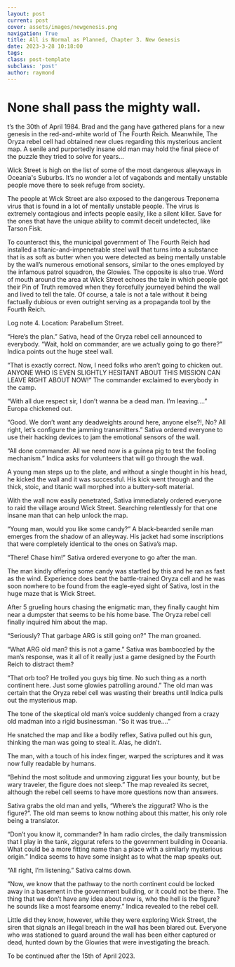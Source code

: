 ```yaml
---
layout: post
current: post
cover: assets/images/newgenesis.png
navigation: True
title: All is Normal as Planned, Chapter 3. New Genesis
date: 2023-3-28 10:18:00
tags:
class: post-template
subclass: 'post'
author: raymond
---
```

# None shall pass the mighty wall.

t’s the 30th of April 1984. Brad and the gang have gathered plans for a new genesis in the red-and-white world of The Fourth Reich. Meanwhile, The Oryza rebel cell had obtained new clues regarding this mysterious ancient map. A senile and purportedly insane old man may hold the final piece of the puzzle they tried to solve for years…

Wick Street is high on the list of some of the most dangerous alleyways in Oceania's Suburbs. It’s no wonder a lot of vagabonds and mentally unstable people move there to seek refuge from society. 

The people at Wick Street are also exposed to the dangerous Treponema virus that is found in a lot of mentally unstable people. The virus is extremely contagious and infects people easily, like a silent killer. Save for the ones that have the unique ability to commit deceit undetected, like Tarson Fisk.

To counteract this, the municipal government of The Fourth Reich had installed a titanic-and-impenetrable steel wall that turns into a substance that is as soft as butter when you were detected as being mentally unstable by the wall’s numerous emotional sensors, similar to the ones employed by the infamous patrol squadron, the Glowies. The opposite is also true.  Word of mouth around the area at Wick Street echoes the tale in which people got their Pin of Truth removed when they forcefully journeyed behind the wall and lived to tell the tale. Of course, a tale is not a tale without it being factually dubious or even outright serving as a propaganda tool by the Fourth Reich.

Log note 4. Location: Parabellum Street.

“Here’s the plan.” Sativa, head of the Oryza rebel cell announced to everybody.
“Wait, hold on commander, are we actually going to go there?” Indica points out the huge steel wall.

“That is exactly correct. Now, I need folks who aren’t going to chicken out. ANYONE WHO IS EVEN SLIGHTLY HESITANT ABOUT THIS MISSION CAN LEAVE RIGHT ABOUT NOW!” The commander exclaimed to everybody in the camp.

“With all due respect sir, I don’t wanna be a dead man. I’m leaving….” Europa chickened out.

“Good. We don’t want any deadweights around here, anyone else?!, No? All right, let’s configure the jamming transmitters.” Sativa ordered everyone to use their hacking devices to jam the emotional sensors of the wall. 

“All done commander. All we need now is a guinea pig to test the fooling mechanism.” Indica asks for volunteers that will go through the wall.

A young man steps up to the plate, and without a single thought in his head, he kicked the wall and it was successful. His kick went through and the thick, stoic, and titanic wall morphed into a buttery-soft material.

With the wall now easily penetrated, Sativa immediately ordered everyone to raid the village around Wick Street. Searching relentlessly for that one insane man that can help unlock the map.

“Young man, would you like some candy?” A black-bearded senile man emerges from the shadow of an alleyway. His jacket had some inscriptions that were completely identical to the ones on Sativa’s map.

“There! Chase him!” Sativa ordered everyone to go after the man.

The man kindly offering some candy was startled by this and he ran as fast as the wind. Experience does beat the battle-trained Oryza cell and he was soon nowhere to be found from the eagle-eyed sight of Sativa, lost in the huge maze that is Wick Street.

After 5 grueling hours chasing the enigmatic man, they finally caught him near a dumpster that seems to be his home base. The Oryza rebel cell finally inquired him about the map.

“Seriously? That garbage ARG is still going on?” The man groaned.

“What ARG old man? this is not a game.” Sativa was bamboozled by the man’s response, was it all of it really just a game designed by the Fourth Reich to distract them?

“That orb too? He trolled you guys big time. No such thing as a north continent here. Just some glowies patrolling around.”  The old man was certain that the Oryza rebel cell was wasting their breaths until Indica pulls out the mysterious map.

The tone of the skeptical old man’s voice suddenly changed from a crazy old madman into a rigid businessman. “So it was true….”

He snatched the map and like a bodily reflex, Sativa pulled out his gun, thinking the man was going to steal it. Alas, he didn’t.

The man, with a touch of his index finger, warped the scriptures and it was now fully readable by humans.

“Behind the most solitude and unmoving ziggurat lies your bounty, but be wary traveler, the figure does not sleep.” The map revealed its secret, although the rebel cell seems to have more questions now than answers.

Sativa grabs the old man and yells, “Where’s the ziggurat? Who is the figure?”.
The old man seems to know nothing about this matter, his only role being a translator.

“Don’t you know it, commander? In ham radio circles, the daily transmission that I play in the tank, ziggurat refers to the government building in Oceania. What could be a more fitting name than a place with a similarly mysterious origin.” Indica seems to have some insight as to what the map speaks out.

“All right, I’m listening.” Sativa calms down.

“Now, we know that the pathway to the north continent could be locked away in a basement in the government building, or it could not be there. The thing that we don’t have any idea about now is, who the hell is the figure? he sounds like a most fearsome enemy.” Indica revealed to the rebel cell.

Little did they know, however, while they were exploring Wick Street, the siren that signals an illegal breach in the wall has been blared out. Everyone who was stationed to guard around the wall has been either captured or dead, hunted down by the Glowies that were investigating the breach.

To be continued after the 15th of April 2023.
